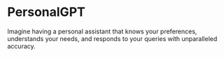 # PersonalGPT
Imagine having a personal assistant that knows your preferences, understands your needs, and responds to your queries with unparalleled accuracy.

